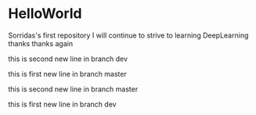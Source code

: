 # HelloWorld
Sorridas's first repository
I will continue to strive to learning DeepLearning
thanks
thanks again

this is second new line in branch dev

this is first new line in branch master

this is second new line in branch master

this is first new line in branch dev

